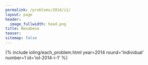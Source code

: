 ```yaml
---
permalink: /problems/2014/i1/
layout: page
header:
  image_fullwidth: head.png
title: Benabena
teaser: 
sitemap: false
---
```


{% include ioling/each_problem.html year=2014 round='Individual' number=1 id='iol-2014-i-1' %}